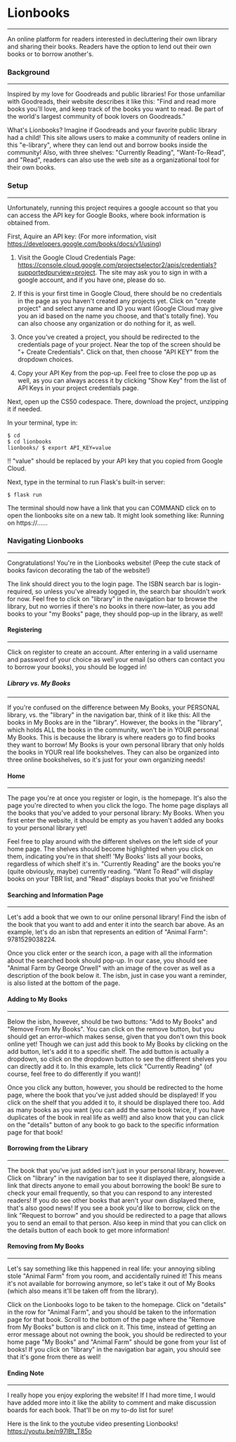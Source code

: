 # Lionbooks
***
An online platform for readers interested in decluttering their own library and sharing their books. Readers have the option to lend out their own books or to borrow another's.

### Background
***
Inspired by my love for Goodreads and public libraries! For those unfamiliar with Goodreads, their website describes it like this: "Find and read more books you'll love, and keep track of the books you want to read. Be part of the world's largest community of book lovers on Goodreads."

What's Lionbooks? Imagine if Goodreads and your favorite public library had a child! This site allows users to make a community of readers online in this "e-library", where they can lend out and borrow books inside the community! Also, with three shelves: "Currently Reading", "Want-To-Read", and "Read", readers can also use the web site as a organizational tool for their own books.

### Setup
***
Unfortunately, running this project requires a google account so that you can access the API key for Google Books, where book information is obtained from.

First, Aquire an API key:
(For more information, visit https://developers.google.com/books/docs/v1/using)
1. Visit the Google Cloud Credentials Page: https://console.cloud.google.com/projectselector2/apis/credentials?supportedpurview=project. The site may ask you to sign in with a google account, and if you have one, please do so.

2. If this is your first time in Google Cloud, there should be no credentials in the page as you haven't created any projects yet. Click on "create project" and select any name and ID you want (Google Cloud may give you an id based on the name you choose, and that's totally fine). You can also choose any organization or do nothing for it, as well.

3. Once you've created a project, you should be redirected to the credentials page of your project. Near the top of the screen should be "+ Create Credentials". Click on that, then choose "API KEY" from the dropdown choices.

4. Copy your API Key from the pop-up. Feel free to close the pop up as well, as you can always access it by clicking "Show Key" from the list of API Keys in your project credentials page.

Next, open up the CS50 codespace. There, download the project, unzipping it if needed.

In your terminal, type in:
```
$ cd
$ cd lionbooks
lionbooks/ $ export API_KEY=value
```
!! "value" should be replaced by your API key that you copied from Google Cloud.

Next, type in the terminal to run Flask's built-in server:
```
$ flask run
```

The terminal should now have a link that you can COMMAND click on to open the lionbooks site on a new tab.
It might look something like: Running on https://......


### Navigating Lionbooks
***
Congratulations! You're in the Lionbooks website! (Peep the cute stack of books favicon decorating the tab of the website!)

The link should direct you to the login page. The ISBN search bar is login-required, so unless you've already logged in, the search bar shouldn't work for now. Feel free to click on "library" in the navigation bar to browse the library, but no worries if there's no books in there now–later, as you add books to your "my Books" page, they should pop-up in the library, as well!

#### Registering
***
Click on register to create an account. After entering in a valid username and password of your choice as well your email (so others can contact you to borrow your books), you should be logged in!


##### Library vs. My Books
***
If you're confused on the difference between My Books, your PERSONAL library, vs. the "library" in the navigation bar, think of it like this: All the books in My Books are in the "library". However, the books in the "library", which holds ALL the books in the community, won't be in YOUR personal My Books. This is because the library is where readers go to find books they want to borrow! My Books is your own personal library that only holds the books in YOUR real life bookshelves. They can also be organized into three online bookshelves, so it's just for your own organizing needs!


#### Home
***
The page you're at once you register or login, is the homepage. It's also the page you're directed to when you click the logo. The home page displays all the books that you've added to your personal library: My Books. When you first enter the website, it should be empty as you haven't added any books to your personal library yet!

Feel free to play around with the different shelves on the left side of your home page. The shelves should become highlighted when you click on them, indicating you're in that shelf! 'My Books' lists all your books, regardless of which shelf it's in. "Currently Reading" are the books you're (quite obviously, maybe) currently reading. "Want To Read" will display books on your TBR list, and "Read" displays books that you've finished!

#### Searching and Information Page
***
Let's add a book that we own to our online personal library! Find the isbn of the book that you want to add and enter it into the search bar above. As an example, let's do an isbn that represents an edition of "Animal Farm": 9781529038224.

Once you click enter or the search icon, a page with all the information about the searched book should pop-up. In our case, you should see "Animal Farm by George Orwell" with an image of the cover as well as a description of the book below it. The isbn, just in case you want a reminder, is also listed at the bottom of the page.

#### Adding to My Books
***
Below the isbn, however, should be two buttons: "Add to My Books" and "Remove From My Books". You can click on the remove button, but you should get an error–which makes sense, given that you don't own this book online yet! Though we can just add this book to My Books by clicking on the add button, let's add it to a specific shelf. The add button is actually a dropdown, so click on the dropdown button to see the different shelves you can directly add it to. In this example, lets click "Currently Reading" (of course, feel free to do differently if you want)!

Once you click any button, however, you should be redirected to the home page, where the book that you've just added should be displayed! If you click on the shelf that you added it to, it should be displayed there too. Add as many books as you want (you can add the same book twice, if you have duplicates of the book in real life as well!) and also know that you can click on the "details" button of any book to go back to the specific information page for that book!

#### Borrowing from the Library
***
The book that you've just added isn't just in your personal library, however. Click on "library" in the navigation bar to see it displayed there, alongside a link that directs anyone to email you about borrowing the book! Be sure to check your email frequently, so that you can respond to any interested readers! If you do see other books that aren't your own displayed there, that's also good news! If you see a book you'd like to borrow, click on the link "Request to borrow" and you should be redirected to a page that allows you to send an email to that person. Also keep in mind that you can click on the details button of each book to get more information!

#### Removing from My Books
***
Let's say something like this happened in real life: your annoying sibling stole "Animal Farm" from you room, and accidentally ruined it! This means it's not available for borrowing anymore, so let's take it out of My Books (which also means it'll be taken off from the library).

Click on the Lionbooks logo to be taken to the homepage. Click on "details" in the row for "Animal Farm", and you should be taken to the information page for that book. Scroll to the bottom of the page where the "Remove from My Books" button is and click on it. This time, instead of getting an error message about not owning the book, you should be redirected to your home page "My Books" and "Animal Farm" should be gone from your list of books! If you click on "library" in the navigation bar again, you should see that it's gone from there as well!

#### Ending Note
***
I really hope you enjoy exploring the website! If I had more time, I would have added more into it like the ability to comment and make discussion boards for each book. That'll be on my to-do list for sure!

Here is the link to the youtube video presenting Lionbooks!
https://youtu.be/n97lBt_T85o